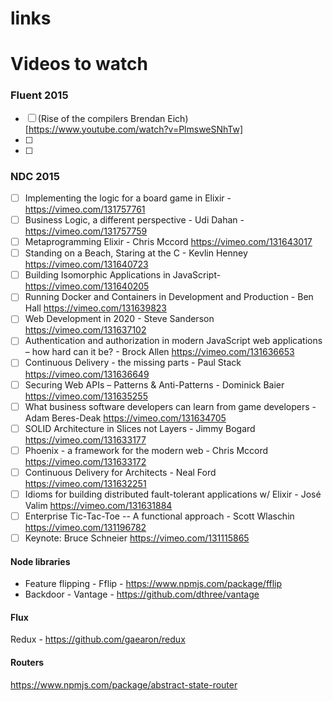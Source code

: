 # links

# Videos to watch

### Fluent 2015
- [ ] (Rise of the compilers Brendan Eich)[https://www.youtube.com/watch?v=PlmsweSNhTw]
- [ ]
- [ ]


### NDC 2015
- [ ] Implementing the logic for a board game in Elixir - https://vimeo.com/131757761
- [ ] Business Logic, a different perspective - Udi Dahan - https://vimeo.com/131757759
- [ ] Metaprogramming Elixir - Chris Mccord https://vimeo.com/131643017
- [ ] Standing on a Beach, Staring at the C - Kevlin Henney https://vimeo.com/131640723
- [ ] Building Isomorphic Applications in JavaScript- https://vimeo.com/131640205
- [ ] Running Docker and Containers in Development and Production - Ben Hall https://vimeo.com/131639823
- [ ] Web Development in 2020 - Steve Sanderson https://vimeo.com/131637102
- [ ] Authentication and authorization in modern JavaScript web applications – how hard can it be? - Brock Allen https://vimeo.com/131636653
- [ ] Continuous Delivery - the missing parts - Paul Stack https://vimeo.com/131636649
- [ ] Securing Web APIs – Patterns & Anti-Patterns - Dominick Baier https://vimeo.com/131635255
- [ ] What business software developers can learn from game developers - Adam Beres-Deak https://vimeo.com/131634705
- [ ] SOLID Architecture in Slices not Layers - Jimmy Bogard https://vimeo.com/131633177
- [ ] Phoenix - a framework for the modern web - Chris Mccord https://vimeo.com/131633172
- [ ] Continuous Delivery for Architects - Neal Ford https://vimeo.com/131632251
- [ ] Idioms for building distributed fault-tolerant applications w/ Elixir - José Valim https://vimeo.com/131631884
- [ ] Enterprise Tic-Tac-Toe -- A functional approach - Scott Wlaschin https://vimeo.com/131196782
- [ ] Keynote: Bruce Schneier https://vimeo.com/131115865

#### Node libraries
- Feature flipping - Fflip - https://www.npmjs.com/package/fflip
- Backdoor - Vantage - https://github.com/dthree/vantage

#### Flux
Redux - https://github.com/gaearon/redux

#### Routers
https://www.npmjs.com/package/abstract-state-router


